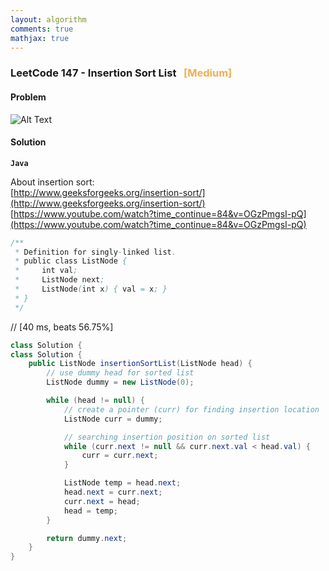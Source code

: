 ```yaml
---
layout: algorithm
comments: true
mathjax: true
---
```


### LeetCode 147 - Insertion Sort List &nbsp; <span style="color:#F0AD4E;">[Medium]</span>

#### Problem

![Alt Text]({{site.baseurl}}/algorithms/leetcode/images/leetcode147.png)

#### Solution

**`Java`**

About insertion sort:<br>
[http://www.geeksforgeeks.org/insertion-sort/](http://www.geeksforgeeks.org/insertion-sort/)<br>
[https://www.youtube.com/watch?time_continue=84&v=OGzPmgsI-pQ](https://www.youtube.com/watch?time_continue=84&v=OGzPmgsI-pQ)
```java
/**
 * Definition for singly-linked list.
 * public class ListNode {
 *     int val;
 *     ListNode next;
 *     ListNode(int x) { val = x; }
 * }
 */
```
// [40 ms, beats 56.75%]
```java
class Solution {
class Solution {
    public ListNode insertionSortList(ListNode head) {
        // use dummy head for sorted list
        ListNode dummy = new ListNode(0);

        while (head != null) {
            // create a pointer (curr) for finding insertion location
            ListNode curr = dummy;

            // searching insertion position on sorted list
            while (curr.next != null && curr.next.val < head.val) {
                curr = curr.next;
            }

            ListNode temp = head.next;
            head.next = curr.next;
            curr.next = head;
            head = temp;
        }

        return dummy.next;
    }
}
```

<br><br>
